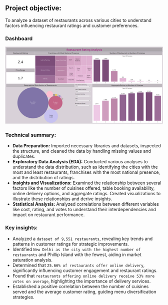 ## Project objective:
To analyze a dataset of restaurants across various cities to understand factors influencing restaurant ratings and customer preferences.

### Dashboard
![Restaurant-Data-Analysis](https://github.com/najmisyazani/Restaurant-Data-Analysis/blob/main/Best%20Restaurants%20Project%20Tableau%20Dashboard.png)

### Technical summary:
- **Data Preparation:** Imported necessary libraries and datasets, inspected the structure, and cleaned the data by handling missing values and duplicates.
- **Exploratory Data Analysis (EDA):** Conducted various analyses to understand the data distribution, such as identifying the cities with the most and least restaurants, franchises with the most national presence, and the distribution of ratings.
- **Insights and Visualizations:** Examined the relationship between several factors like the number of cuisines offered, table booking availability, online delivery options, and aggregate ratings. Created visualizations to illustrate these relationships and derive insights.
- **Statistical Analysis:** Analyzed correlations between different variables like cost, rating, and votes to understand their interdependencies and impact on restaurant performance.

### Key insights:
- Analyzed a `dataset of 9,551 restaurants`, revealing key trends and patterns in customer ratings for strategic improvements.
- Identified `New Delhi as the city with the highest number of restaurants` and Phillip Island with the fewest, aiding in market saturation analysis.
- Determined that `25.66% of restaurants offer online delivery`, significantly influencing customer engagement and restaurant ratings.
- Found that `restaurants offering online delivery receive 53% more votes on average`, highlighting the importance of delivery services.
- Established a positive correlation between the number of cuisines served and the average customer rating, guiding menu diversification strategies.

